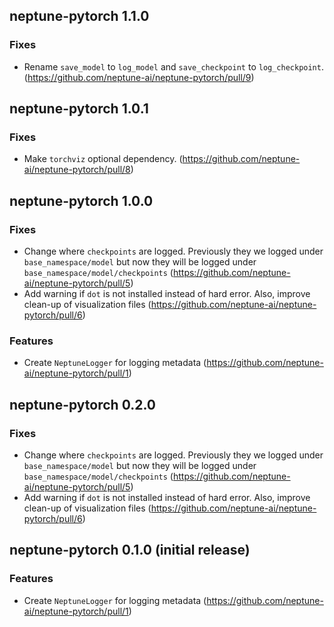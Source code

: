 ## neptune-pytorch 1.1.0

### Fixes
- Rename `save_model` to `log_model` and `save_checkpoint` to `log_checkpoint`. (https://github.com/neptune-ai/neptune-pytorch/pull/9)

## neptune-pytorch 1.0.1

### Fixes
- Make `torchviz` optional dependency. (https://github.com/neptune-ai/neptune-pytorch/pull/8)

## neptune-pytorch 1.0.0

### Fixes
- Change where `checkpoints` are logged. Previously they we logged under `base_namespace/model` but now they will be logged under `base_namespace/model/checkpoints` (https://github.com/neptune-ai/neptune-pytorch/pull/5)
- Add warning if `dot` is not installed instead of hard error. Also, improve clean-up of visualization files (https://github.com/neptune-ai/neptune-pytorch/pull/6)
### Features
- Create `NeptuneLogger` for logging metadata (https://github.com/neptune-ai/neptune-pytorch/pull/1)

## neptune-pytorch 0.2.0

### Fixes
- Change where `checkpoints` are logged. Previously they we logged under `base_namespace/model` but now they will be logged under `base_namespace/model/checkpoints` (https://github.com/neptune-ai/neptune-pytorch/pull/5)
- Add warning if `dot` is not installed instead of hard error. Also, improve clean-up of visualization files (https://github.com/neptune-ai/neptune-pytorch/pull/6)


## neptune-pytorch 0.1.0 (initial release)

### Features
- Create `NeptuneLogger` for logging metadata (https://github.com/neptune-ai/neptune-pytorch/pull/1)
